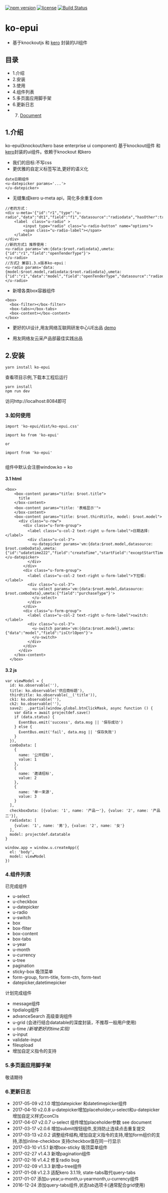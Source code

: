 [![npm version](https://img.shields.io/npm/v/ko-epui.svg)](https://www.npmjs.com/package/ko-epui)
[![license](https://img.shields.io/npm/l/ko-epui.svg)](https://www.npmjs.com/package/ko-epui)
[![Build Status](https://api.travis-ci.org/songhlc/ko-epui.png?branch=master)](https://api.travis-ci.org/songhlc/ko-epui.png?branch=master)
# ko-epui
- 基于knockoutjs 和 [kero](http://tinper.org/dist/kero/index.html) 封装的UI组件

## 目录

- 1.介绍
- 2.安装
- 3.使用
- 4.组件列表
- 5.多页面应用脚手架
- 6.更新日志
- 7. [Document](https://github.com/songhlc/ko-epui/blob/master/document.md)


## 1.介绍

ko-epui(knockout/kero base enterprise ui component) 基于knockout组件 和 [kero](http://tinper.org/dist/kero/index.html)封装的ui组件。依赖于knockout 和kero
- 我们的目标:不写css
- 更优雅的自定义标签写法,更好的语义化
```
date日期组件
<u-datepicker params='...'>
</u-datepicker>
```
- 无缝集成kero u-meta api，简化多余重复dom
```
//老的方式：
<div u-meta='{"id":"r1","type":"u-radio","data":"dt1","field":"f1","datasource":"radiodata","hasOther":true}'>
    <label  class="u-radio" >
        <input type="radio" class="u-radio-button" name="options">
        <span class="u-radio-label"></span>
    </label>
</div>
//新的方式1 推荐使用：
<u-radio params='vm:{data:$root.radiodata},umeta:{"id":"r1","field":"openTenderType"}'>
</u-radio>
//方式2 兼容1.3.x版本ko-epui：
<u-radio params='data:{model:$root.model,radiodata:$root.radiodata},umeta:{"id":"r1","data":"model","field":"openTenderType","datasource":"radiodata"}'>
</u-radio>
```

- 新增各类box容器组件
```
<box>
  <box-filter></box-filter>
  <box-tabs></box-tabs>
  <box-content></box-content>
</box>
```

- 更好的UI设计,用友网络互联网研发中心UE出品
[demo](https://www.yonyouyc.com/)

- 用友网络友云采产品部最佳实践出品

## 2.安装
```
yarn install ko-epui
```

查看项目示例,下载本工程后运行
```
yarn install
npm run dev
```
访问http://localhost:8084即可

### 3.如何使用

```
import 'ko-epui/dist/ko-epui.css'

import ko from 'ko-epui'

or

import from 'ko-epui'


```
组件中默认会注册window.ko = ko

#### 3.1 html
```
<box>
    <box-content params="title: $root.title">
      title
    </box-content>
    <box-content params="title: '表格显示'">
    </box-content>
    <box-content params="title: $root.thirdtitle, model: $root.model">
      <div class="u-row">
        <div class="u-form-group">
          <label class="u-col-2 text-right u-form-label">日期选择:</label>
          <div class="u-col-3">
            <u-datepicker params='vm:{data:$root.model,datasource: $root.comboData},umeta:{"id":"udatetime222","field":"createTime","startField":"exceptStartTime"}'></u-datepicker>
          </div>
        </div>
        <div class="u-form-group">
          <label class="u-col-2 text-right u-form-label">下拉框:</label>
          <div class="u-col-3">
            <u-select params='vm:{data:$root.model,datasource: $root.comboData},umeta:{"field":"purchaseType"}'>
            </u-select>
          </div>
        </div>
        <div class="u-form-group">
          <label class="u-col-2 text-right u-form-label">switch:</label>
          <div class="u-col-3">
            <u-switch params='vm:{data:$root.model},umeta:{"data":"model","field":"isCtrlOpen"}'>
            </u-switch>
          </div>
        </div>
      </div>
    </box-content>
  </box>

```
#### 3.2 js
```
var viewModel = {
  id: ko.observable(''),
  title: ko.observable('供应商标题'),
  thirdtitle: ko.observable(__('title')),
  ck1: ko.observable(''),
  ck2: ko.observable(''),
  save2: _.partial(window.global.btnClickMask, async function () {
    var data = await projectdef.save()
    if (data.status) {
      EventBus.emit('success', data.msg || '保存成功')
    } else {
      EventBus.emit('fail', data.msg || '保存失败')
    }
  }),
  comboData: [
    {
      name: '公开招标',
      value: 1
    },
    {
      name: '邀请招标',
      value: 2
    },
    {
      name: '单一来源',
      value: 3
    }
  ],
  checkboxData: [{value: '1', name: '产品一'}, {value: '2', name: '产品二'}],
  radiodata: [
    {value: '1', name: '男'}, {value: '2', name: '女'}
  ],
  model: projectdef.datatable
}

window.app = window.u.createApp({
  el: 'body',
  model: viewModel
})
```
### 4.组件列表
已完成组件

- u-select
- u-checkbox
- u-datepicker
- u-radio
- u-switch
- box
- box-fliter
- box-content
- box-tabs
- u-year
- u-month
- u-currency
- u-tree
- pagination
- sticky-box 吸顶菜单
- form-group, form-title, form-ctn, form-text
- datepicker,datetimepicker

计划完成组件
- message组件
- tipdialog组件
- advanceSearch 高级查询组件
- u-grid (会进行结合datatable的深度封装，不推荐一般用户使用)
- u-time /*新增更好的time实现*/
- u-input
- validate-input
- fileupload
- 增加自定义指令的支持

### 5.多页面应用脚手架

敬请期待

### 6.更新日志
- 2017-05-09 v2.1.0 增加datepicker 和datetimepicker组件
- 2017-04-10 v2.0.8 u-datepicker增加placeholder,u-select和u-datepicker增加自定义样式iconCls
- 2017-04-07 v2.0.7 u-select 组件增加placeholder参数 see document
- 2017-03-17 v2.0.6 增加submit按钮组件,支持防止连续点击重复提交
- 2017-03-13 v2.0.2 调整组件结构,增加自定义指令的支持,增加form组价的支持,添加inline-checkbox 支持checkbox值在同一行显示
- 2017-03-10 v1.5.1 新增box-sticky 吸顶菜单组件
- 2017-02-27 v1.4.3 新增pagination组件
- 2017-02-16 v1.4.2 修复radio bug
- 2017-02-09 v1.3.3 新增u-tree组件
- 2017-01-08 v1.2.3 适配kero 3.1.19, state-tabs取代query-tabs
- 2017-01-07 添加u-year,u-month,u-yearmonth,u-currency组件
- 2016-12-24 添加query-tabs组件,状态tab选项卡(通常配合grid使用)
